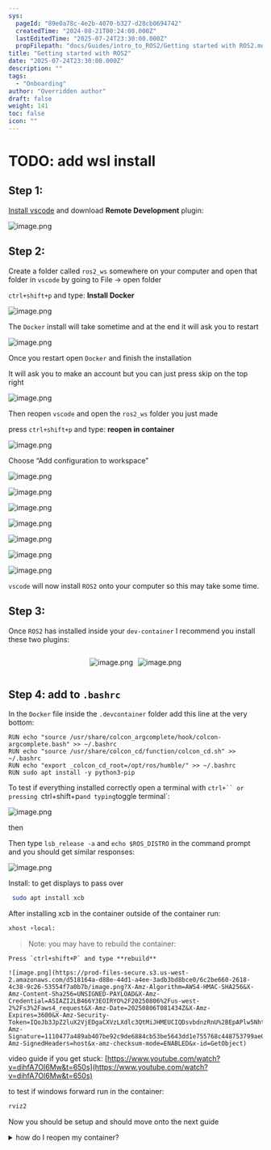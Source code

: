 ```yaml
---
sys:
  pageId: "89e0a78c-4e2b-4070-b327-d28cb0694742"
  createdTime: "2024-08-21T00:24:00.000Z"
  lastEditedTime: "2025-07-24T23:30:00.000Z"
  propFilepath: "docs/Guides/intro_to_ROS2/Getting started with ROS2.md"
title: "Getting started with ROS2"
date: "2025-07-24T23:30:00.000Z"
description: ""
tags:
  - "Onboarding"
author: "Overridden author"
draft: false
weight: 141
toc: false
icon: ""
---
```


# TODO: add wsl install

## Step 1:

[Install vscode](https://code.visualstudio.com/download) and download **Remote Development** plugin:

![image.png](https://prod-files-secure.s3.us-west-2.amazonaws.com/d518164a-d88e-44d1-a4ee-3adb3bd8bce0/efb52993-1881-4a40-b95e-6f020334f022/image.png?X-Amz-Algorithm=AWS4-HMAC-SHA256&X-Amz-Content-Sha256=UNSIGNED-PAYLOAD&X-Amz-Credential=ASIAZI2LB46666ROVUFJ%2F20250806%2Fus-west-2%2Fs3%2Faws4_request&X-Amz-Date=20250806T081425Z&X-Amz-Expires=3600&X-Amz-Security-Token=IQoJb3JpZ2luX2VjEDgaCXVzLXdlc3QtMiJHMEUCIQDe9%2FKHtFgAgY63EiVTd67gfKv77SW8m4JlaVqEGkwK%2FAIgan6PCAm612Ldm8KJ7e7Gk%2BA2p01ftLIa1%2Fjeo26H9hgq%2FwMIcRAAGgw2Mzc0MjMxODM4MDUiDBUc5f2M4ZppenWhpyrcA6yXRIzs%2FfUHuMq2RYR43i4oRamZ8AUmM2ySEc%2ByYEG24Acfdb8UQ2rcIxoaRF%2FIJmG0mn1Ro2yu6UGff0VpZiUExlm4b5XZMz1JjzWHIKUMvgXUG9VIKH3II7CfZa5n%2F4Q9hcFyzRElmze%2F70Izev67XCWmrDPmvMeTC3ig6S7dcSggYNB4XsKUuYQiZuxgzZlD0Ru14TI%2FtqI6OucvHIaqfWdWnw5g8BWrV%2BY5vJvbkmZwruku2cu76SPLphkcB1s9%2Bmgu2b6Y9PIrgavutPwvDRB7YkXFWF%2F2L3bt0aIzJ%2FCo%2BmB50fRnDqZ5S2MqcseIpZl9TWZFS7u1r910Jv9vSlfnzvJRL6LJPAzfmvW5X2pe4Ezw6oztRu1ChJ9CKdgtqR7ecpk3eCIYSmyMbGZfv%2FH6QEswwCe8EhXkL91vFuYbZeyz5oW%2FhDHpRD4qubz0M%2BrsaMO0zhrVaU%2BPD2pS6WtKjfpAJSdKGyE91WDRS55hDQYdZQ2GlB31nRFyDFGuuvbMho2oWikxIh%2F6EGe224sFSQAmnpfqLc0fa%2BI%2Bewc%2FVABMmVE7Vk6gKO9iXuee3DyehOeFi%2FNhE7R1Phu4RdeP6a0pyp9hN0q04RAxJOyj2zKTm7IRcJetMJSZzMQGOqUBsbQiBTmMUL8MzVrM4qkhzaXJcuu%2BwImZZbXckEOUUOiALkp1qRT72MsYcHmn%2FNSmvVTkbDhWvhKus1fz8yS%2FNjXQw0pREfXh%2FpsTUs%2BOQ7CnhdJD8YJdwWamF8VM2LeHwnQnCVcXpBwTxlUEeKq6CXmB%2FoPMsim9QZuMTuHFGnD7Rq1B%2B5cV3fGMP6znp2QFP5WuxNHLur14OJZcNuuYU0P%2F7M0w&X-Amz-Signature=396c68aa390ffa1114635035d8f132f53649d922f3e8dd53a067441d2a7b2810&X-Amz-SignedHeaders=host&x-amz-checksum-mode=ENABLED&x-id=GetObject)

## Step 2:

Create a folder called `ros2_ws` somewhere on your computer and open that folder in `vscode` by going to File → open folder 

`ctrl+shift+p` and type: **Install Docker**

![image.png](https://prod-files-secure.s3.us-west-2.amazonaws.com/d518164a-d88e-44d1-a4ee-3adb3bd8bce0/2269dc0e-1cd5-47ff-bceb-c04ad9b2eab0/image.png?X-Amz-Algorithm=AWS4-HMAC-SHA256&X-Amz-Content-Sha256=UNSIGNED-PAYLOAD&X-Amz-Credential=ASIAZI2LB46666ROVUFJ%2F20250806%2Fus-west-2%2Fs3%2Faws4_request&X-Amz-Date=20250806T081425Z&X-Amz-Expires=3600&X-Amz-Security-Token=IQoJb3JpZ2luX2VjEDgaCXVzLXdlc3QtMiJHMEUCIQDe9%2FKHtFgAgY63EiVTd67gfKv77SW8m4JlaVqEGkwK%2FAIgan6PCAm612Ldm8KJ7e7Gk%2BA2p01ftLIa1%2Fjeo26H9hgq%2FwMIcRAAGgw2Mzc0MjMxODM4MDUiDBUc5f2M4ZppenWhpyrcA6yXRIzs%2FfUHuMq2RYR43i4oRamZ8AUmM2ySEc%2ByYEG24Acfdb8UQ2rcIxoaRF%2FIJmG0mn1Ro2yu6UGff0VpZiUExlm4b5XZMz1JjzWHIKUMvgXUG9VIKH3II7CfZa5n%2F4Q9hcFyzRElmze%2F70Izev67XCWmrDPmvMeTC3ig6S7dcSggYNB4XsKUuYQiZuxgzZlD0Ru14TI%2FtqI6OucvHIaqfWdWnw5g8BWrV%2BY5vJvbkmZwruku2cu76SPLphkcB1s9%2Bmgu2b6Y9PIrgavutPwvDRB7YkXFWF%2F2L3bt0aIzJ%2FCo%2BmB50fRnDqZ5S2MqcseIpZl9TWZFS7u1r910Jv9vSlfnzvJRL6LJPAzfmvW5X2pe4Ezw6oztRu1ChJ9CKdgtqR7ecpk3eCIYSmyMbGZfv%2FH6QEswwCe8EhXkL91vFuYbZeyz5oW%2FhDHpRD4qubz0M%2BrsaMO0zhrVaU%2BPD2pS6WtKjfpAJSdKGyE91WDRS55hDQYdZQ2GlB31nRFyDFGuuvbMho2oWikxIh%2F6EGe224sFSQAmnpfqLc0fa%2BI%2Bewc%2FVABMmVE7Vk6gKO9iXuee3DyehOeFi%2FNhE7R1Phu4RdeP6a0pyp9hN0q04RAxJOyj2zKTm7IRcJetMJSZzMQGOqUBsbQiBTmMUL8MzVrM4qkhzaXJcuu%2BwImZZbXckEOUUOiALkp1qRT72MsYcHmn%2FNSmvVTkbDhWvhKus1fz8yS%2FNjXQw0pREfXh%2FpsTUs%2BOQ7CnhdJD8YJdwWamF8VM2LeHwnQnCVcXpBwTxlUEeKq6CXmB%2FoPMsim9QZuMTuHFGnD7Rq1B%2B5cV3fGMP6znp2QFP5WuxNHLur14OJZcNuuYU0P%2F7M0w&X-Amz-Signature=ff7deb9673adb3b7e97fc1fd9a0223b03e20174dfb019156570026b17732eb1b&X-Amz-SignedHeaders=host&x-amz-checksum-mode=ENABLED&x-id=GetObject)

The `Docker` install will take sometime and at the end it will ask you to restart

![image.png](https://prod-files-secure.s3.us-west-2.amazonaws.com/d518164a-d88e-44d1-a4ee-3adb3bd8bce0/ed233f78-be33-4b1f-b89c-9c346c0e961e/image.png?X-Amz-Algorithm=AWS4-HMAC-SHA256&X-Amz-Content-Sha256=UNSIGNED-PAYLOAD&X-Amz-Credential=ASIAZI2LB46666ROVUFJ%2F20250806%2Fus-west-2%2Fs3%2Faws4_request&X-Amz-Date=20250806T081425Z&X-Amz-Expires=3600&X-Amz-Security-Token=IQoJb3JpZ2luX2VjEDgaCXVzLXdlc3QtMiJHMEUCIQDe9%2FKHtFgAgY63EiVTd67gfKv77SW8m4JlaVqEGkwK%2FAIgan6PCAm612Ldm8KJ7e7Gk%2BA2p01ftLIa1%2Fjeo26H9hgq%2FwMIcRAAGgw2Mzc0MjMxODM4MDUiDBUc5f2M4ZppenWhpyrcA6yXRIzs%2FfUHuMq2RYR43i4oRamZ8AUmM2ySEc%2ByYEG24Acfdb8UQ2rcIxoaRF%2FIJmG0mn1Ro2yu6UGff0VpZiUExlm4b5XZMz1JjzWHIKUMvgXUG9VIKH3II7CfZa5n%2F4Q9hcFyzRElmze%2F70Izev67XCWmrDPmvMeTC3ig6S7dcSggYNB4XsKUuYQiZuxgzZlD0Ru14TI%2FtqI6OucvHIaqfWdWnw5g8BWrV%2BY5vJvbkmZwruku2cu76SPLphkcB1s9%2Bmgu2b6Y9PIrgavutPwvDRB7YkXFWF%2F2L3bt0aIzJ%2FCo%2BmB50fRnDqZ5S2MqcseIpZl9TWZFS7u1r910Jv9vSlfnzvJRL6LJPAzfmvW5X2pe4Ezw6oztRu1ChJ9CKdgtqR7ecpk3eCIYSmyMbGZfv%2FH6QEswwCe8EhXkL91vFuYbZeyz5oW%2FhDHpRD4qubz0M%2BrsaMO0zhrVaU%2BPD2pS6WtKjfpAJSdKGyE91WDRS55hDQYdZQ2GlB31nRFyDFGuuvbMho2oWikxIh%2F6EGe224sFSQAmnpfqLc0fa%2BI%2Bewc%2FVABMmVE7Vk6gKO9iXuee3DyehOeFi%2FNhE7R1Phu4RdeP6a0pyp9hN0q04RAxJOyj2zKTm7IRcJetMJSZzMQGOqUBsbQiBTmMUL8MzVrM4qkhzaXJcuu%2BwImZZbXckEOUUOiALkp1qRT72MsYcHmn%2FNSmvVTkbDhWvhKus1fz8yS%2FNjXQw0pREfXh%2FpsTUs%2BOQ7CnhdJD8YJdwWamF8VM2LeHwnQnCVcXpBwTxlUEeKq6CXmB%2FoPMsim9QZuMTuHFGnD7Rq1B%2B5cV3fGMP6znp2QFP5WuxNHLur14OJZcNuuYU0P%2F7M0w&X-Amz-Signature=ad2b0519dba5d262b073b0df246e960be40caadc6885cb02e6e1a4d1186baeca&X-Amz-SignedHeaders=host&x-amz-checksum-mode=ENABLED&x-id=GetObject)

Once you restart open `Docker` and finish the installation

It will ask you to make an account but you can just press skip on the top right

![image.png](https://prod-files-secure.s3.us-west-2.amazonaws.com/d518164a-d88e-44d1-a4ee-3adb3bd8bce0/21010ad9-1659-4fd9-9f59-9932a09b2a3d/image.png?X-Amz-Algorithm=AWS4-HMAC-SHA256&X-Amz-Content-Sha256=UNSIGNED-PAYLOAD&X-Amz-Credential=ASIAZI2LB46666ROVUFJ%2F20250806%2Fus-west-2%2Fs3%2Faws4_request&X-Amz-Date=20250806T081425Z&X-Amz-Expires=3600&X-Amz-Security-Token=IQoJb3JpZ2luX2VjEDgaCXVzLXdlc3QtMiJHMEUCIQDe9%2FKHtFgAgY63EiVTd67gfKv77SW8m4JlaVqEGkwK%2FAIgan6PCAm612Ldm8KJ7e7Gk%2BA2p01ftLIa1%2Fjeo26H9hgq%2FwMIcRAAGgw2Mzc0MjMxODM4MDUiDBUc5f2M4ZppenWhpyrcA6yXRIzs%2FfUHuMq2RYR43i4oRamZ8AUmM2ySEc%2ByYEG24Acfdb8UQ2rcIxoaRF%2FIJmG0mn1Ro2yu6UGff0VpZiUExlm4b5XZMz1JjzWHIKUMvgXUG9VIKH3II7CfZa5n%2F4Q9hcFyzRElmze%2F70Izev67XCWmrDPmvMeTC3ig6S7dcSggYNB4XsKUuYQiZuxgzZlD0Ru14TI%2FtqI6OucvHIaqfWdWnw5g8BWrV%2BY5vJvbkmZwruku2cu76SPLphkcB1s9%2Bmgu2b6Y9PIrgavutPwvDRB7YkXFWF%2F2L3bt0aIzJ%2FCo%2BmB50fRnDqZ5S2MqcseIpZl9TWZFS7u1r910Jv9vSlfnzvJRL6LJPAzfmvW5X2pe4Ezw6oztRu1ChJ9CKdgtqR7ecpk3eCIYSmyMbGZfv%2FH6QEswwCe8EhXkL91vFuYbZeyz5oW%2FhDHpRD4qubz0M%2BrsaMO0zhrVaU%2BPD2pS6WtKjfpAJSdKGyE91WDRS55hDQYdZQ2GlB31nRFyDFGuuvbMho2oWikxIh%2F6EGe224sFSQAmnpfqLc0fa%2BI%2Bewc%2FVABMmVE7Vk6gKO9iXuee3DyehOeFi%2FNhE7R1Phu4RdeP6a0pyp9hN0q04RAxJOyj2zKTm7IRcJetMJSZzMQGOqUBsbQiBTmMUL8MzVrM4qkhzaXJcuu%2BwImZZbXckEOUUOiALkp1qRT72MsYcHmn%2FNSmvVTkbDhWvhKus1fz8yS%2FNjXQw0pREfXh%2FpsTUs%2BOQ7CnhdJD8YJdwWamF8VM2LeHwnQnCVcXpBwTxlUEeKq6CXmB%2FoPMsim9QZuMTuHFGnD7Rq1B%2B5cV3fGMP6znp2QFP5WuxNHLur14OJZcNuuYU0P%2F7M0w&X-Amz-Signature=586ba6c2c317b6c568680493475db533ebbdd61be7bb65b072cd6fc0aad5bcf3&X-Amz-SignedHeaders=host&x-amz-checksum-mode=ENABLED&x-id=GetObject)

Then reopen `vscode` and open the `ros2_ws` folder you just made

press `ctrl+shift+p` and type: **reopen in container**

![image.png](https://prod-files-secure.s3.us-west-2.amazonaws.com/d518164a-d88e-44d1-a4ee-3adb3bd8bce0/4e93b8c2-41ad-488c-8095-c74205196118/image.png?X-Amz-Algorithm=AWS4-HMAC-SHA256&X-Amz-Content-Sha256=UNSIGNED-PAYLOAD&X-Amz-Credential=ASIAZI2LB46666ROVUFJ%2F20250806%2Fus-west-2%2Fs3%2Faws4_request&X-Amz-Date=20250806T081425Z&X-Amz-Expires=3600&X-Amz-Security-Token=IQoJb3JpZ2luX2VjEDgaCXVzLXdlc3QtMiJHMEUCIQDe9%2FKHtFgAgY63EiVTd67gfKv77SW8m4JlaVqEGkwK%2FAIgan6PCAm612Ldm8KJ7e7Gk%2BA2p01ftLIa1%2Fjeo26H9hgq%2FwMIcRAAGgw2Mzc0MjMxODM4MDUiDBUc5f2M4ZppenWhpyrcA6yXRIzs%2FfUHuMq2RYR43i4oRamZ8AUmM2ySEc%2ByYEG24Acfdb8UQ2rcIxoaRF%2FIJmG0mn1Ro2yu6UGff0VpZiUExlm4b5XZMz1JjzWHIKUMvgXUG9VIKH3II7CfZa5n%2F4Q9hcFyzRElmze%2F70Izev67XCWmrDPmvMeTC3ig6S7dcSggYNB4XsKUuYQiZuxgzZlD0Ru14TI%2FtqI6OucvHIaqfWdWnw5g8BWrV%2BY5vJvbkmZwruku2cu76SPLphkcB1s9%2Bmgu2b6Y9PIrgavutPwvDRB7YkXFWF%2F2L3bt0aIzJ%2FCo%2BmB50fRnDqZ5S2MqcseIpZl9TWZFS7u1r910Jv9vSlfnzvJRL6LJPAzfmvW5X2pe4Ezw6oztRu1ChJ9CKdgtqR7ecpk3eCIYSmyMbGZfv%2FH6QEswwCe8EhXkL91vFuYbZeyz5oW%2FhDHpRD4qubz0M%2BrsaMO0zhrVaU%2BPD2pS6WtKjfpAJSdKGyE91WDRS55hDQYdZQ2GlB31nRFyDFGuuvbMho2oWikxIh%2F6EGe224sFSQAmnpfqLc0fa%2BI%2Bewc%2FVABMmVE7Vk6gKO9iXuee3DyehOeFi%2FNhE7R1Phu4RdeP6a0pyp9hN0q04RAxJOyj2zKTm7IRcJetMJSZzMQGOqUBsbQiBTmMUL8MzVrM4qkhzaXJcuu%2BwImZZbXckEOUUOiALkp1qRT72MsYcHmn%2FNSmvVTkbDhWvhKus1fz8yS%2FNjXQw0pREfXh%2FpsTUs%2BOQ7CnhdJD8YJdwWamF8VM2LeHwnQnCVcXpBwTxlUEeKq6CXmB%2FoPMsim9QZuMTuHFGnD7Rq1B%2B5cV3fGMP6znp2QFP5WuxNHLur14OJZcNuuYU0P%2F7M0w&X-Amz-Signature=328e3287a8b55bcedad7be2647525939b0d7ba541210548747b3fdbd99d22e1e&X-Amz-SignedHeaders=host&x-amz-checksum-mode=ENABLED&x-id=GetObject)

Choose “Add configuration to workspace”

![image.png](https://prod-files-secure.s3.us-west-2.amazonaws.com/d518164a-d88e-44d1-a4ee-3adb3bd8bce0/9560b282-5060-4989-ba37-97e7b2c22476/image.png?X-Amz-Algorithm=AWS4-HMAC-SHA256&X-Amz-Content-Sha256=UNSIGNED-PAYLOAD&X-Amz-Credential=ASIAZI2LB46666ROVUFJ%2F20250806%2Fus-west-2%2Fs3%2Faws4_request&X-Amz-Date=20250806T081425Z&X-Amz-Expires=3600&X-Amz-Security-Token=IQoJb3JpZ2luX2VjEDgaCXVzLXdlc3QtMiJHMEUCIQDe9%2FKHtFgAgY63EiVTd67gfKv77SW8m4JlaVqEGkwK%2FAIgan6PCAm612Ldm8KJ7e7Gk%2BA2p01ftLIa1%2Fjeo26H9hgq%2FwMIcRAAGgw2Mzc0MjMxODM4MDUiDBUc5f2M4ZppenWhpyrcA6yXRIzs%2FfUHuMq2RYR43i4oRamZ8AUmM2ySEc%2ByYEG24Acfdb8UQ2rcIxoaRF%2FIJmG0mn1Ro2yu6UGff0VpZiUExlm4b5XZMz1JjzWHIKUMvgXUG9VIKH3II7CfZa5n%2F4Q9hcFyzRElmze%2F70Izev67XCWmrDPmvMeTC3ig6S7dcSggYNB4XsKUuYQiZuxgzZlD0Ru14TI%2FtqI6OucvHIaqfWdWnw5g8BWrV%2BY5vJvbkmZwruku2cu76SPLphkcB1s9%2Bmgu2b6Y9PIrgavutPwvDRB7YkXFWF%2F2L3bt0aIzJ%2FCo%2BmB50fRnDqZ5S2MqcseIpZl9TWZFS7u1r910Jv9vSlfnzvJRL6LJPAzfmvW5X2pe4Ezw6oztRu1ChJ9CKdgtqR7ecpk3eCIYSmyMbGZfv%2FH6QEswwCe8EhXkL91vFuYbZeyz5oW%2FhDHpRD4qubz0M%2BrsaMO0zhrVaU%2BPD2pS6WtKjfpAJSdKGyE91WDRS55hDQYdZQ2GlB31nRFyDFGuuvbMho2oWikxIh%2F6EGe224sFSQAmnpfqLc0fa%2BI%2Bewc%2FVABMmVE7Vk6gKO9iXuee3DyehOeFi%2FNhE7R1Phu4RdeP6a0pyp9hN0q04RAxJOyj2zKTm7IRcJetMJSZzMQGOqUBsbQiBTmMUL8MzVrM4qkhzaXJcuu%2BwImZZbXckEOUUOiALkp1qRT72MsYcHmn%2FNSmvVTkbDhWvhKus1fz8yS%2FNjXQw0pREfXh%2FpsTUs%2BOQ7CnhdJD8YJdwWamF8VM2LeHwnQnCVcXpBwTxlUEeKq6CXmB%2FoPMsim9QZuMTuHFGnD7Rq1B%2B5cV3fGMP6znp2QFP5WuxNHLur14OJZcNuuYU0P%2F7M0w&X-Amz-Signature=de4dc9a111e083588a00073bbc43e52974d9f9ef2c82cff3cf03762095637f3a&X-Amz-SignedHeaders=host&x-amz-checksum-mode=ENABLED&x-id=GetObject)

![image.png](https://prod-files-secure.s3.us-west-2.amazonaws.com/d518164a-d88e-44d1-a4ee-3adb3bd8bce0/2ee63f81-886b-48e8-a553-dc6e5eac99e4/image.png?X-Amz-Algorithm=AWS4-HMAC-SHA256&X-Amz-Content-Sha256=UNSIGNED-PAYLOAD&X-Amz-Credential=ASIAZI2LB46666ROVUFJ%2F20250806%2Fus-west-2%2Fs3%2Faws4_request&X-Amz-Date=20250806T081425Z&X-Amz-Expires=3600&X-Amz-Security-Token=IQoJb3JpZ2luX2VjEDgaCXVzLXdlc3QtMiJHMEUCIQDe9%2FKHtFgAgY63EiVTd67gfKv77SW8m4JlaVqEGkwK%2FAIgan6PCAm612Ldm8KJ7e7Gk%2BA2p01ftLIa1%2Fjeo26H9hgq%2FwMIcRAAGgw2Mzc0MjMxODM4MDUiDBUc5f2M4ZppenWhpyrcA6yXRIzs%2FfUHuMq2RYR43i4oRamZ8AUmM2ySEc%2ByYEG24Acfdb8UQ2rcIxoaRF%2FIJmG0mn1Ro2yu6UGff0VpZiUExlm4b5XZMz1JjzWHIKUMvgXUG9VIKH3II7CfZa5n%2F4Q9hcFyzRElmze%2F70Izev67XCWmrDPmvMeTC3ig6S7dcSggYNB4XsKUuYQiZuxgzZlD0Ru14TI%2FtqI6OucvHIaqfWdWnw5g8BWrV%2BY5vJvbkmZwruku2cu76SPLphkcB1s9%2Bmgu2b6Y9PIrgavutPwvDRB7YkXFWF%2F2L3bt0aIzJ%2FCo%2BmB50fRnDqZ5S2MqcseIpZl9TWZFS7u1r910Jv9vSlfnzvJRL6LJPAzfmvW5X2pe4Ezw6oztRu1ChJ9CKdgtqR7ecpk3eCIYSmyMbGZfv%2FH6QEswwCe8EhXkL91vFuYbZeyz5oW%2FhDHpRD4qubz0M%2BrsaMO0zhrVaU%2BPD2pS6WtKjfpAJSdKGyE91WDRS55hDQYdZQ2GlB31nRFyDFGuuvbMho2oWikxIh%2F6EGe224sFSQAmnpfqLc0fa%2BI%2Bewc%2FVABMmVE7Vk6gKO9iXuee3DyehOeFi%2FNhE7R1Phu4RdeP6a0pyp9hN0q04RAxJOyj2zKTm7IRcJetMJSZzMQGOqUBsbQiBTmMUL8MzVrM4qkhzaXJcuu%2BwImZZbXckEOUUOiALkp1qRT72MsYcHmn%2FNSmvVTkbDhWvhKus1fz8yS%2FNjXQw0pREfXh%2FpsTUs%2BOQ7CnhdJD8YJdwWamF8VM2LeHwnQnCVcXpBwTxlUEeKq6CXmB%2FoPMsim9QZuMTuHFGnD7Rq1B%2B5cV3fGMP6znp2QFP5WuxNHLur14OJZcNuuYU0P%2F7M0w&X-Amz-Signature=42f0baa3acba74d9ed795949147489b2fac819a0017e001b04c7826453f34c9f&X-Amz-SignedHeaders=host&x-amz-checksum-mode=ENABLED&x-id=GetObject)

![image.png](https://prod-files-secure.s3.us-west-2.amazonaws.com/d518164a-d88e-44d1-a4ee-3adb3bd8bce0/e0fd626c-c8b6-4b2c-95d1-fa4c26514504/image.png?X-Amz-Algorithm=AWS4-HMAC-SHA256&X-Amz-Content-Sha256=UNSIGNED-PAYLOAD&X-Amz-Credential=ASIAZI2LB46666ROVUFJ%2F20250806%2Fus-west-2%2Fs3%2Faws4_request&X-Amz-Date=20250806T081425Z&X-Amz-Expires=3600&X-Amz-Security-Token=IQoJb3JpZ2luX2VjEDgaCXVzLXdlc3QtMiJHMEUCIQDe9%2FKHtFgAgY63EiVTd67gfKv77SW8m4JlaVqEGkwK%2FAIgan6PCAm612Ldm8KJ7e7Gk%2BA2p01ftLIa1%2Fjeo26H9hgq%2FwMIcRAAGgw2Mzc0MjMxODM4MDUiDBUc5f2M4ZppenWhpyrcA6yXRIzs%2FfUHuMq2RYR43i4oRamZ8AUmM2ySEc%2ByYEG24Acfdb8UQ2rcIxoaRF%2FIJmG0mn1Ro2yu6UGff0VpZiUExlm4b5XZMz1JjzWHIKUMvgXUG9VIKH3II7CfZa5n%2F4Q9hcFyzRElmze%2F70Izev67XCWmrDPmvMeTC3ig6S7dcSggYNB4XsKUuYQiZuxgzZlD0Ru14TI%2FtqI6OucvHIaqfWdWnw5g8BWrV%2BY5vJvbkmZwruku2cu76SPLphkcB1s9%2Bmgu2b6Y9PIrgavutPwvDRB7YkXFWF%2F2L3bt0aIzJ%2FCo%2BmB50fRnDqZ5S2MqcseIpZl9TWZFS7u1r910Jv9vSlfnzvJRL6LJPAzfmvW5X2pe4Ezw6oztRu1ChJ9CKdgtqR7ecpk3eCIYSmyMbGZfv%2FH6QEswwCe8EhXkL91vFuYbZeyz5oW%2FhDHpRD4qubz0M%2BrsaMO0zhrVaU%2BPD2pS6WtKjfpAJSdKGyE91WDRS55hDQYdZQ2GlB31nRFyDFGuuvbMho2oWikxIh%2F6EGe224sFSQAmnpfqLc0fa%2BI%2Bewc%2FVABMmVE7Vk6gKO9iXuee3DyehOeFi%2FNhE7R1Phu4RdeP6a0pyp9hN0q04RAxJOyj2zKTm7IRcJetMJSZzMQGOqUBsbQiBTmMUL8MzVrM4qkhzaXJcuu%2BwImZZbXckEOUUOiALkp1qRT72MsYcHmn%2FNSmvVTkbDhWvhKus1fz8yS%2FNjXQw0pREfXh%2FpsTUs%2BOQ7CnhdJD8YJdwWamF8VM2LeHwnQnCVcXpBwTxlUEeKq6CXmB%2FoPMsim9QZuMTuHFGnD7Rq1B%2B5cV3fGMP6znp2QFP5WuxNHLur14OJZcNuuYU0P%2F7M0w&X-Amz-Signature=f80dca3943964acdcb954157bd9ed3dae40b4f4f06b4ef0ee1ff152980cb8c05&X-Amz-SignedHeaders=host&x-amz-checksum-mode=ENABLED&x-id=GetObject)

![image.png](https://prod-files-secure.s3.us-west-2.amazonaws.com/d518164a-d88e-44d1-a4ee-3adb3bd8bce0/a2e13f50-d2ab-4719-a4c2-7ced634bfc9d/image.png?X-Amz-Algorithm=AWS4-HMAC-SHA256&X-Amz-Content-Sha256=UNSIGNED-PAYLOAD&X-Amz-Credential=ASIAZI2LB46666ROVUFJ%2F20250806%2Fus-west-2%2Fs3%2Faws4_request&X-Amz-Date=20250806T081425Z&X-Amz-Expires=3600&X-Amz-Security-Token=IQoJb3JpZ2luX2VjEDgaCXVzLXdlc3QtMiJHMEUCIQDe9%2FKHtFgAgY63EiVTd67gfKv77SW8m4JlaVqEGkwK%2FAIgan6PCAm612Ldm8KJ7e7Gk%2BA2p01ftLIa1%2Fjeo26H9hgq%2FwMIcRAAGgw2Mzc0MjMxODM4MDUiDBUc5f2M4ZppenWhpyrcA6yXRIzs%2FfUHuMq2RYR43i4oRamZ8AUmM2ySEc%2ByYEG24Acfdb8UQ2rcIxoaRF%2FIJmG0mn1Ro2yu6UGff0VpZiUExlm4b5XZMz1JjzWHIKUMvgXUG9VIKH3II7CfZa5n%2F4Q9hcFyzRElmze%2F70Izev67XCWmrDPmvMeTC3ig6S7dcSggYNB4XsKUuYQiZuxgzZlD0Ru14TI%2FtqI6OucvHIaqfWdWnw5g8BWrV%2BY5vJvbkmZwruku2cu76SPLphkcB1s9%2Bmgu2b6Y9PIrgavutPwvDRB7YkXFWF%2F2L3bt0aIzJ%2FCo%2BmB50fRnDqZ5S2MqcseIpZl9TWZFS7u1r910Jv9vSlfnzvJRL6LJPAzfmvW5X2pe4Ezw6oztRu1ChJ9CKdgtqR7ecpk3eCIYSmyMbGZfv%2FH6QEswwCe8EhXkL91vFuYbZeyz5oW%2FhDHpRD4qubz0M%2BrsaMO0zhrVaU%2BPD2pS6WtKjfpAJSdKGyE91WDRS55hDQYdZQ2GlB31nRFyDFGuuvbMho2oWikxIh%2F6EGe224sFSQAmnpfqLc0fa%2BI%2Bewc%2FVABMmVE7Vk6gKO9iXuee3DyehOeFi%2FNhE7R1Phu4RdeP6a0pyp9hN0q04RAxJOyj2zKTm7IRcJetMJSZzMQGOqUBsbQiBTmMUL8MzVrM4qkhzaXJcuu%2BwImZZbXckEOUUOiALkp1qRT72MsYcHmn%2FNSmvVTkbDhWvhKus1fz8yS%2FNjXQw0pREfXh%2FpsTUs%2BOQ7CnhdJD8YJdwWamF8VM2LeHwnQnCVcXpBwTxlUEeKq6CXmB%2FoPMsim9QZuMTuHFGnD7Rq1B%2B5cV3fGMP6znp2QFP5WuxNHLur14OJZcNuuYU0P%2F7M0w&X-Amz-Signature=26db2a90001f22b1aa888c24caf1e3674d1f7c5f7dc6d9cd2817dddbe141cc31&X-Amz-SignedHeaders=host&x-amz-checksum-mode=ENABLED&x-id=GetObject)

![image.png](https://prod-files-secure.s3.us-west-2.amazonaws.com/d518164a-d88e-44d1-a4ee-3adb3bd8bce0/6cc478ad-aaba-4bf7-9fcc-403277ab896c/image.png?X-Amz-Algorithm=AWS4-HMAC-SHA256&X-Amz-Content-Sha256=UNSIGNED-PAYLOAD&X-Amz-Credential=ASIAZI2LB46666ROVUFJ%2F20250806%2Fus-west-2%2Fs3%2Faws4_request&X-Amz-Date=20250806T081425Z&X-Amz-Expires=3600&X-Amz-Security-Token=IQoJb3JpZ2luX2VjEDgaCXVzLXdlc3QtMiJHMEUCIQDe9%2FKHtFgAgY63EiVTd67gfKv77SW8m4JlaVqEGkwK%2FAIgan6PCAm612Ldm8KJ7e7Gk%2BA2p01ftLIa1%2Fjeo26H9hgq%2FwMIcRAAGgw2Mzc0MjMxODM4MDUiDBUc5f2M4ZppenWhpyrcA6yXRIzs%2FfUHuMq2RYR43i4oRamZ8AUmM2ySEc%2ByYEG24Acfdb8UQ2rcIxoaRF%2FIJmG0mn1Ro2yu6UGff0VpZiUExlm4b5XZMz1JjzWHIKUMvgXUG9VIKH3II7CfZa5n%2F4Q9hcFyzRElmze%2F70Izev67XCWmrDPmvMeTC3ig6S7dcSggYNB4XsKUuYQiZuxgzZlD0Ru14TI%2FtqI6OucvHIaqfWdWnw5g8BWrV%2BY5vJvbkmZwruku2cu76SPLphkcB1s9%2Bmgu2b6Y9PIrgavutPwvDRB7YkXFWF%2F2L3bt0aIzJ%2FCo%2BmB50fRnDqZ5S2MqcseIpZl9TWZFS7u1r910Jv9vSlfnzvJRL6LJPAzfmvW5X2pe4Ezw6oztRu1ChJ9CKdgtqR7ecpk3eCIYSmyMbGZfv%2FH6QEswwCe8EhXkL91vFuYbZeyz5oW%2FhDHpRD4qubz0M%2BrsaMO0zhrVaU%2BPD2pS6WtKjfpAJSdKGyE91WDRS55hDQYdZQ2GlB31nRFyDFGuuvbMho2oWikxIh%2F6EGe224sFSQAmnpfqLc0fa%2BI%2Bewc%2FVABMmVE7Vk6gKO9iXuee3DyehOeFi%2FNhE7R1Phu4RdeP6a0pyp9hN0q04RAxJOyj2zKTm7IRcJetMJSZzMQGOqUBsbQiBTmMUL8MzVrM4qkhzaXJcuu%2BwImZZbXckEOUUOiALkp1qRT72MsYcHmn%2FNSmvVTkbDhWvhKus1fz8yS%2FNjXQw0pREfXh%2FpsTUs%2BOQ7CnhdJD8YJdwWamF8VM2LeHwnQnCVcXpBwTxlUEeKq6CXmB%2FoPMsim9QZuMTuHFGnD7Rq1B%2B5cV3fGMP6znp2QFP5WuxNHLur14OJZcNuuYU0P%2F7M0w&X-Amz-Signature=5b0898d9c8ab2dbb636b374cddcf39e77b58d30ddd87783e9e7c890cc17d2c50&X-Amz-SignedHeaders=host&x-amz-checksum-mode=ENABLED&x-id=GetObject)

![image.png](https://prod-files-secure.s3.us-west-2.amazonaws.com/d518164a-d88e-44d1-a4ee-3adb3bd8bce0/53255b28-f75e-430f-b9e3-c0ac8577e42b/image.png?X-Amz-Algorithm=AWS4-HMAC-SHA256&X-Amz-Content-Sha256=UNSIGNED-PAYLOAD&X-Amz-Credential=ASIAZI2LB46666ROVUFJ%2F20250806%2Fus-west-2%2Fs3%2Faws4_request&X-Amz-Date=20250806T081425Z&X-Amz-Expires=3600&X-Amz-Security-Token=IQoJb3JpZ2luX2VjEDgaCXVzLXdlc3QtMiJHMEUCIQDe9%2FKHtFgAgY63EiVTd67gfKv77SW8m4JlaVqEGkwK%2FAIgan6PCAm612Ldm8KJ7e7Gk%2BA2p01ftLIa1%2Fjeo26H9hgq%2FwMIcRAAGgw2Mzc0MjMxODM4MDUiDBUc5f2M4ZppenWhpyrcA6yXRIzs%2FfUHuMq2RYR43i4oRamZ8AUmM2ySEc%2ByYEG24Acfdb8UQ2rcIxoaRF%2FIJmG0mn1Ro2yu6UGff0VpZiUExlm4b5XZMz1JjzWHIKUMvgXUG9VIKH3II7CfZa5n%2F4Q9hcFyzRElmze%2F70Izev67XCWmrDPmvMeTC3ig6S7dcSggYNB4XsKUuYQiZuxgzZlD0Ru14TI%2FtqI6OucvHIaqfWdWnw5g8BWrV%2BY5vJvbkmZwruku2cu76SPLphkcB1s9%2Bmgu2b6Y9PIrgavutPwvDRB7YkXFWF%2F2L3bt0aIzJ%2FCo%2BmB50fRnDqZ5S2MqcseIpZl9TWZFS7u1r910Jv9vSlfnzvJRL6LJPAzfmvW5X2pe4Ezw6oztRu1ChJ9CKdgtqR7ecpk3eCIYSmyMbGZfv%2FH6QEswwCe8EhXkL91vFuYbZeyz5oW%2FhDHpRD4qubz0M%2BrsaMO0zhrVaU%2BPD2pS6WtKjfpAJSdKGyE91WDRS55hDQYdZQ2GlB31nRFyDFGuuvbMho2oWikxIh%2F6EGe224sFSQAmnpfqLc0fa%2BI%2Bewc%2FVABMmVE7Vk6gKO9iXuee3DyehOeFi%2FNhE7R1Phu4RdeP6a0pyp9hN0q04RAxJOyj2zKTm7IRcJetMJSZzMQGOqUBsbQiBTmMUL8MzVrM4qkhzaXJcuu%2BwImZZbXckEOUUOiALkp1qRT72MsYcHmn%2FNSmvVTkbDhWvhKus1fz8yS%2FNjXQw0pREfXh%2FpsTUs%2BOQ7CnhdJD8YJdwWamF8VM2LeHwnQnCVcXpBwTxlUEeKq6CXmB%2FoPMsim9QZuMTuHFGnD7Rq1B%2B5cV3fGMP6znp2QFP5WuxNHLur14OJZcNuuYU0P%2F7M0w&X-Amz-Signature=81aa041e07c6e840466c8249b91a2f06be307d6dbbcfb9413340c7003f63e021&X-Amz-SignedHeaders=host&x-amz-checksum-mode=ENABLED&x-id=GetObject)

![image.png](https://prod-files-secure.s3.us-west-2.amazonaws.com/d518164a-d88e-44d1-a4ee-3adb3bd8bce0/7c562767-5af9-4ffb-97d1-327bcdf4ee00/image.png?X-Amz-Algorithm=AWS4-HMAC-SHA256&X-Amz-Content-Sha256=UNSIGNED-PAYLOAD&X-Amz-Credential=ASIAZI2LB46666ROVUFJ%2F20250806%2Fus-west-2%2Fs3%2Faws4_request&X-Amz-Date=20250806T081425Z&X-Amz-Expires=3600&X-Amz-Security-Token=IQoJb3JpZ2luX2VjEDgaCXVzLXdlc3QtMiJHMEUCIQDe9%2FKHtFgAgY63EiVTd67gfKv77SW8m4JlaVqEGkwK%2FAIgan6PCAm612Ldm8KJ7e7Gk%2BA2p01ftLIa1%2Fjeo26H9hgq%2FwMIcRAAGgw2Mzc0MjMxODM4MDUiDBUc5f2M4ZppenWhpyrcA6yXRIzs%2FfUHuMq2RYR43i4oRamZ8AUmM2ySEc%2ByYEG24Acfdb8UQ2rcIxoaRF%2FIJmG0mn1Ro2yu6UGff0VpZiUExlm4b5XZMz1JjzWHIKUMvgXUG9VIKH3II7CfZa5n%2F4Q9hcFyzRElmze%2F70Izev67XCWmrDPmvMeTC3ig6S7dcSggYNB4XsKUuYQiZuxgzZlD0Ru14TI%2FtqI6OucvHIaqfWdWnw5g8BWrV%2BY5vJvbkmZwruku2cu76SPLphkcB1s9%2Bmgu2b6Y9PIrgavutPwvDRB7YkXFWF%2F2L3bt0aIzJ%2FCo%2BmB50fRnDqZ5S2MqcseIpZl9TWZFS7u1r910Jv9vSlfnzvJRL6LJPAzfmvW5X2pe4Ezw6oztRu1ChJ9CKdgtqR7ecpk3eCIYSmyMbGZfv%2FH6QEswwCe8EhXkL91vFuYbZeyz5oW%2FhDHpRD4qubz0M%2BrsaMO0zhrVaU%2BPD2pS6WtKjfpAJSdKGyE91WDRS55hDQYdZQ2GlB31nRFyDFGuuvbMho2oWikxIh%2F6EGe224sFSQAmnpfqLc0fa%2BI%2Bewc%2FVABMmVE7Vk6gKO9iXuee3DyehOeFi%2FNhE7R1Phu4RdeP6a0pyp9hN0q04RAxJOyj2zKTm7IRcJetMJSZzMQGOqUBsbQiBTmMUL8MzVrM4qkhzaXJcuu%2BwImZZbXckEOUUOiALkp1qRT72MsYcHmn%2FNSmvVTkbDhWvhKus1fz8yS%2FNjXQw0pREfXh%2FpsTUs%2BOQ7CnhdJD8YJdwWamF8VM2LeHwnQnCVcXpBwTxlUEeKq6CXmB%2FoPMsim9QZuMTuHFGnD7Rq1B%2B5cV3fGMP6znp2QFP5WuxNHLur14OJZcNuuYU0P%2F7M0w&X-Amz-Signature=6661b5cd9d9384ad32dc9d7a3c5025ce89102e2b97f56049cdfc7e16333d19d6&X-Amz-SignedHeaders=host&x-amz-checksum-mode=ENABLED&x-id=GetObject)

`vscode` will now install `ROS2` onto your computer so this may take some time.

## Step 3:

Once `ROS2` has installed inside your `dev-container` I recommend you install these two plugins:

<div style="display: flex;flex-direction: row; column-gap:10px; max-width: 630px;justify-content: center;">
<div>

![image.png](https://prod-files-secure.s3.us-west-2.amazonaws.com/d518164a-d88e-44d1-a4ee-3adb3bd8bce0/3fc3d550-5a54-4ba1-ba6b-faa01cdb7369/image.png?X-Amz-Algorithm=AWS4-HMAC-SHA256&X-Amz-Content-Sha256=UNSIGNED-PAYLOAD&X-Amz-Credential=ASIAZI2LB466WMBJ7UWK%2F20250806%2Fus-west-2%2Fs3%2Faws4_request&X-Amz-Date=20250806T081433Z&X-Amz-Expires=3600&X-Amz-Security-Token=IQoJb3JpZ2luX2VjEDgaCXVzLXdlc3QtMiJHMEUCIQDy%2BFc3boNEohAMdcN8mGfc8NxDoWgK97RF90yLbK8KpAIgVOXiOOopLpqCWqX%2BUGB0VKa8jafmSZnYcJJZxLJ00YEq%2FwMIcRAAGgw2Mzc0MjMxODM4MDUiDGQyniBo2qFQumKiRircA06%2F8sT5B5HydwOpQYiW2VRt3ZjDf7vxksDsFVrw3wKb9qucX7VMXCjauN7ZHu2DYvEFBw6WY%2By6J2a4Zlusa%2B%2FlrennGSW9CTcipmnURQiajLwFs9lj3HE7Efy8hsEdEOh2HKyFRbrRqLN%2Fm%2Br40C01p2gHCDkVo74iIrUN4FdzRP%2Fcd3QoZqG0ZzAX1rRkDmQvDg%2BqZBiKW2J5CyHa0waAEYJr3xr10WpNt7ssQrz8cIJplrEikIkuHByHhTZUaaz2I%2FcRzSCN2XA3fT76X6aBDsVLW71gzH4YG3YLXp1MUeoO9VlLX7DhnfKvqfNl34RlzMpcz5nrpmG9OQTiHHEKL1gXnLFm74kbSX2RYCeLVxLne1LLpVAmztSV75c3dLxQsRY%2BPZi3S2VcGVi8rEW1a5MQ0EjhvEOWtQPMah5HZLmxdEpv%2BY8w1RU%2FLZ%2BnJ32PscwZih95vgUCX8MAiXFkzUHaReZGsqWCjyMvST6IBJmlSYZZJDjSjMeiEST0Xfp5ZNiVfYr1A2bme%2BSLSvSc6QcqcBKOy8qAHZMpZzqE2sQuzVmLyMKAbtR1bm1Er%2Bb85Opzjy%2FMnf2Ilhvvxl2mAZmkJED5rz%2BhZ673uPSjxt45KTEKXKGlnW4WMLCXzMQGOqUBJMuBOaXKDSHKj6wC4zj9ftldMRZyNiDtadM3jQPlEM5Kux5PY3PSxqdqBVbygbeO1L8QJSj1eqzh91Th9czxlj66LhGJEpryqtjU0Cyo4jT3QJ9V8s0PUb4EzcK%2FRQK%2ByXrNiiueSYpeNYLwxbl0OSIbOUYhTl5uNzitQYhtMXb6160T%2FWlNQArC66Je1LUZ2UJyVyfIJmeM%2BL1guYWXJYt6o5%2BT&X-Amz-Signature=57c1ab3ac922c5c3171321ac9986b8f7eec59678da7de79f75b3b871c64c69f9&X-Amz-SignedHeaders=host&x-amz-checksum-mode=ENABLED&x-id=GetObject)

</div>
<div>

![image.png](https://prod-files-secure.s3.us-west-2.amazonaws.com/d518164a-d88e-44d1-a4ee-3adb3bd8bce0/d994cc66-13c2-4093-a5a3-f84cf4601a82/image.png?X-Amz-Algorithm=AWS4-HMAC-SHA256&X-Amz-Content-Sha256=UNSIGNED-PAYLOAD&X-Amz-Credential=ASIAZI2LB4667GBJHWMZ%2F20250806%2Fus-west-2%2Fs3%2Faws4_request&X-Amz-Date=20250806T081434Z&X-Amz-Expires=3600&X-Amz-Security-Token=IQoJb3JpZ2luX2VjEDgaCXVzLXdlc3QtMiJGMEQCIARQ%2FIZipXrcEAi9oXEGlTaZNgyj2gx%2FKILQVeqeufHMAiAYooPnEwDJqU5g%2BdZhHxl8mWUC4C7R2%2F8MJYgfcD6ydCr%2FAwhxEAAaDDYzNzQyMzE4MzgwNSIM81MFD6TpVZfi3LlqKtwDInm7YOctajnTupWXXaEwVT11uay%2B754qLy3Oxo9O%2FS7DI%2F%2FolH3hK2%2F0y9OAdbeIrbohDajlWEvC5XJFb%2FTIIBnbSuFwCH08oBiwi8HHsMhf4FsLJn3L4xyWlvLvm4nUEQBNvzGX2lq4jU71j05hlwdED8J34opoWeD9lnE%2BpqKBiwFvV2LZUQ%2FPdjU8pIbagdveWzJn8kuIpWKbo3VNAZZUVFCYaP2JyPcWRCttr5xVPlFUTNO6OKR80ZtrnLqSkCfYBWUz5xux8HM6v5ViNsyjcjpsPhjsnS6vvBwG0LXl6NYeq6nyG4d6y65OelQ%2FGXHi4kLHcknSn0aklzCbWWotwrJht1ZNWF0xRonJqeOEWcTqqfI96WFTzTe1gOVPTI2QN58rF%2BffB3kqcswOi6EDkxeTok3oGYmXQ2vtzC%2B2Wa9eShU3O8mTlBHhZfoNe5HSrupIOKkxLeJnl9Gzasj4Iv3oc19m%2BRsR38vvtU94H0IOSwcI4SAPil%2FCB7J1D74QYMYwaEfE1%2BIUAjM2ptfv3aplSfIZpCsKOpv2TGyzBYk%2B08G8QOwxv1vK%2F1KbQH6szbajiuszM5LAPG4Rh%2Fqx8%2B9dt0j19oIDfetIRezJgHPMs3OLWb4xfyow2ZbMxAY6pgEAlj47aTuS0hOld6gPjarViBpEoimo7NSviZ9ogYA49qTeSr2wPewm9iSnDtgUt5bP48AGbIzpnDfXMDH8RuWfe7SH%2FlEK4fmvs8ZpZuRe5qeh7l1viAqvKK4Qxm4jHU6IOKveKEvST%2F2biEVLG%2BwUUvHbQrK7AAFHjysAcz8UlLycLfEU%2BCuLbADQfVOcxREFDbuR9O6qfAKJf%2BfWbSEg%2Bxh5aInQ&X-Amz-Signature=8cbcd9a432c9330cf2e3550e000bbc295b392902e184a5a7f1e3a8baf504c003&X-Amz-SignedHeaders=host&x-amz-checksum-mode=ENABLED&x-id=GetObject)

</div>
</div>

## Step 4: add to `.bashrc`

In the `Docker` file inside the `.devcontainer` folder add this line at the very bottom: 

```docker
RUN echo "source /usr/share/colcon_argcomplete/hook/colcon-argcomplete.bash" >> ~/.bashrc
RUN echo "source /usr/share/colcon_cd/function/colcon_cd.sh" >> ~/.bashrc
RUN echo "export _colcon_cd_root=/opt/ros/humble/" >> ~/.bashrc
RUN sudo apt install -y python3-pip 
```

To test if everything installed correctly open a terminal with `ctrl+`` or pressing `ctrl+shift+p` and typing `toggle terminal`:

![image.png](https://prod-files-secure.s3.us-west-2.amazonaws.com/d518164a-d88e-44d1-a4ee-3adb3bd8bce0/6a4943d8-b04e-4c02-9a58-775f3384d1a5/image.png?X-Amz-Algorithm=AWS4-HMAC-SHA256&X-Amz-Content-Sha256=UNSIGNED-PAYLOAD&X-Amz-Credential=ASIAZI2LB46666ROVUFJ%2F20250806%2Fus-west-2%2Fs3%2Faws4_request&X-Amz-Date=20250806T081425Z&X-Amz-Expires=3600&X-Amz-Security-Token=IQoJb3JpZ2luX2VjEDgaCXVzLXdlc3QtMiJHMEUCIQDe9%2FKHtFgAgY63EiVTd67gfKv77SW8m4JlaVqEGkwK%2FAIgan6PCAm612Ldm8KJ7e7Gk%2BA2p01ftLIa1%2Fjeo26H9hgq%2FwMIcRAAGgw2Mzc0MjMxODM4MDUiDBUc5f2M4ZppenWhpyrcA6yXRIzs%2FfUHuMq2RYR43i4oRamZ8AUmM2ySEc%2ByYEG24Acfdb8UQ2rcIxoaRF%2FIJmG0mn1Ro2yu6UGff0VpZiUExlm4b5XZMz1JjzWHIKUMvgXUG9VIKH3II7CfZa5n%2F4Q9hcFyzRElmze%2F70Izev67XCWmrDPmvMeTC3ig6S7dcSggYNB4XsKUuYQiZuxgzZlD0Ru14TI%2FtqI6OucvHIaqfWdWnw5g8BWrV%2BY5vJvbkmZwruku2cu76SPLphkcB1s9%2Bmgu2b6Y9PIrgavutPwvDRB7YkXFWF%2F2L3bt0aIzJ%2FCo%2BmB50fRnDqZ5S2MqcseIpZl9TWZFS7u1r910Jv9vSlfnzvJRL6LJPAzfmvW5X2pe4Ezw6oztRu1ChJ9CKdgtqR7ecpk3eCIYSmyMbGZfv%2FH6QEswwCe8EhXkL91vFuYbZeyz5oW%2FhDHpRD4qubz0M%2BrsaMO0zhrVaU%2BPD2pS6WtKjfpAJSdKGyE91WDRS55hDQYdZQ2GlB31nRFyDFGuuvbMho2oWikxIh%2F6EGe224sFSQAmnpfqLc0fa%2BI%2Bewc%2FVABMmVE7Vk6gKO9iXuee3DyehOeFi%2FNhE7R1Phu4RdeP6a0pyp9hN0q04RAxJOyj2zKTm7IRcJetMJSZzMQGOqUBsbQiBTmMUL8MzVrM4qkhzaXJcuu%2BwImZZbXckEOUUOiALkp1qRT72MsYcHmn%2FNSmvVTkbDhWvhKus1fz8yS%2FNjXQw0pREfXh%2FpsTUs%2BOQ7CnhdJD8YJdwWamF8VM2LeHwnQnCVcXpBwTxlUEeKq6CXmB%2FoPMsim9QZuMTuHFGnD7Rq1B%2B5cV3fGMP6znp2QFP5WuxNHLur14OJZcNuuYU0P%2F7M0w&X-Amz-Signature=f06aebb656316586813c46357cd925988c3e76e4527de49982324c6467e1d1fc&X-Amz-SignedHeaders=host&x-amz-checksum-mode=ENABLED&x-id=GetObject)

then 

Then type `lsb_release -a` and `echo $ROS_DISTRO` in the command prompt and you should get similar responses:

![image.png](https://prod-files-secure.s3.us-west-2.amazonaws.com/d518164a-d88e-44d1-a4ee-3adb3bd8bce0/3e635dec-a805-4e85-8b9e-d000e5b71a4e/image.png?X-Amz-Algorithm=AWS4-HMAC-SHA256&X-Amz-Content-Sha256=UNSIGNED-PAYLOAD&X-Amz-Credential=ASIAZI2LB46666ROVUFJ%2F20250806%2Fus-west-2%2Fs3%2Faws4_request&X-Amz-Date=20250806T081425Z&X-Amz-Expires=3600&X-Amz-Security-Token=IQoJb3JpZ2luX2VjEDgaCXVzLXdlc3QtMiJHMEUCIQDe9%2FKHtFgAgY63EiVTd67gfKv77SW8m4JlaVqEGkwK%2FAIgan6PCAm612Ldm8KJ7e7Gk%2BA2p01ftLIa1%2Fjeo26H9hgq%2FwMIcRAAGgw2Mzc0MjMxODM4MDUiDBUc5f2M4ZppenWhpyrcA6yXRIzs%2FfUHuMq2RYR43i4oRamZ8AUmM2ySEc%2ByYEG24Acfdb8UQ2rcIxoaRF%2FIJmG0mn1Ro2yu6UGff0VpZiUExlm4b5XZMz1JjzWHIKUMvgXUG9VIKH3II7CfZa5n%2F4Q9hcFyzRElmze%2F70Izev67XCWmrDPmvMeTC3ig6S7dcSggYNB4XsKUuYQiZuxgzZlD0Ru14TI%2FtqI6OucvHIaqfWdWnw5g8BWrV%2BY5vJvbkmZwruku2cu76SPLphkcB1s9%2Bmgu2b6Y9PIrgavutPwvDRB7YkXFWF%2F2L3bt0aIzJ%2FCo%2BmB50fRnDqZ5S2MqcseIpZl9TWZFS7u1r910Jv9vSlfnzvJRL6LJPAzfmvW5X2pe4Ezw6oztRu1ChJ9CKdgtqR7ecpk3eCIYSmyMbGZfv%2FH6QEswwCe8EhXkL91vFuYbZeyz5oW%2FhDHpRD4qubz0M%2BrsaMO0zhrVaU%2BPD2pS6WtKjfpAJSdKGyE91WDRS55hDQYdZQ2GlB31nRFyDFGuuvbMho2oWikxIh%2F6EGe224sFSQAmnpfqLc0fa%2BI%2Bewc%2FVABMmVE7Vk6gKO9iXuee3DyehOeFi%2FNhE7R1Phu4RdeP6a0pyp9hN0q04RAxJOyj2zKTm7IRcJetMJSZzMQGOqUBsbQiBTmMUL8MzVrM4qkhzaXJcuu%2BwImZZbXckEOUUOiALkp1qRT72MsYcHmn%2FNSmvVTkbDhWvhKus1fz8yS%2FNjXQw0pREfXh%2FpsTUs%2BOQ7CnhdJD8YJdwWamF8VM2LeHwnQnCVcXpBwTxlUEeKq6CXmB%2FoPMsim9QZuMTuHFGnD7Rq1B%2B5cV3fGMP6znp2QFP5WuxNHLur14OJZcNuuYU0P%2F7M0w&X-Amz-Signature=08f1cfd043dbae418652600a1f3c08e28844062689b34fcf6f5c7567ab308249&X-Amz-SignedHeaders=host&x-amz-checksum-mode=ENABLED&x-id=GetObject)

Install:  to get displays to pass over

```bash
 sudo apt install xcb
```

After installing xcb in the container outside of the container run:

```python
xhost +local:
```

> Note: you may have to rebuild the container:

	Press `ctrl+shift+P` and type **rebuild**

	![image.png](https://prod-files-secure.s3.us-west-2.amazonaws.com/d518164a-d88e-44d1-a4ee-3adb3bd8bce0/6c2be660-2618-4c38-9c26-53554f7a0b7b/image.png?X-Amz-Algorithm=AWS4-HMAC-SHA256&X-Amz-Content-Sha256=UNSIGNED-PAYLOAD&X-Amz-Credential=ASIAZI2LB466Y3EOIRYO%2F20250806%2Fus-west-2%2Fs3%2Faws4_request&X-Amz-Date=20250806T081434Z&X-Amz-Expires=3600&X-Amz-Security-Token=IQoJb3JpZ2luX2VjEDgaCXVzLXdlc3QtMiJHMEUCIQDsvbdnzRnU%2BEpAPlw5NhtcKSEwmejakRtZJgPwiqXLsAIgFnoBzbpVe2OzcIMBvSX804XUuCwX0N7bnqmhbjMGefgq%2FwMIcRAAGgw2Mzc0MjMxODM4MDUiDOekqD00DzDaBXN%2FeCrcAwJapWQLM7O%2FgmO9HlKwbsiJkMKUl%2BOJnoYRMcLnLPlmyoEGgwcIuP2fFEWGb7uqvp3XPFOcV1ereb4qKccNyYgYKMfNcSqzxzr4gf6sTjBpIoc0VsZHoNljHETGQk2KodlWvjnHyecrR2jdv6jFSmk2vlbZQBZ%2BrTzL7WHwtw2phc%2B%2BmuOu3sDvNzcPH1mgKUqEIkwlF3pOGqcDTwhniyTmLKdSRPWjfAZHXxUrhuFX7RYFU7eTDeiXmPFnAWNYA%2Bz8H7BtsAQk9BX6FwWnU%2FNUuqC5sn3PRZUz3z5RtwttpgcDMvy1k2CRXS1ilq6VHigoQ3%2BQtEXDkh9ilLnfkGdWDebwJ7hHXmAt8w0k99gjxA0u98YYoVbmd3RVshvHxrWzjXRkcyr%2BHHuPuERHfa4voObKDV1hv6RK335XBQYMLB9wvpD9AKdoBG2nGgukcUsR7NwydglfSFEqzT6%2FRmu8iL1IrNbJU9zmkjzxV1DOXJ4OQOZ%2FTr%2BNKTXyxr6u%2B8i1O6fwg%2B%2Bh3baCsZ43mU5VTo259C6D%2FNQxYFzD2%2B4dTt9oILw%2F9UVwwYchmWIvXow2w6ErmUKR66lbu8oNMJ2cvVL%2FfdSud8qUFfmh3NUxsYXJAIDHtwl9GyOEMLiXzMQGOqUB7SoKSjh%2F6aIPT%2BjLhR5Vs%2FeEBMyQHmak1NdOGj3VnSAh0rJRY9o32kOhVr2%2BAw0apiroWq2iIPsmzhUXhJ9PavLrgqSwPGdt1p369I1WIp8tt9lxFdi8qHtCYBsCNc4Vve7vDqy000%2Bs98kpiCpjMvAdo3lp1FYSoWGvV9XkQwfGF75sOoyIi4Zhh64MZncTzWQHUqy0QBjAA%2FwvpIlkA3Gvqhjg&X-Amz-Signature=1110477a489ab407be92c9de6884cb53be5643dd1e755768c448753799ae0107&X-Amz-SignedHeaders=host&x-amz-checksum-mode=ENABLED&x-id=GetObject)

video guide if you get stuck: [https://www.youtube.com/watch?v=dihfA7Ol6Mw&t=650s](https://www.youtube.com/watch?v=dihfA7Ol6Mw&t=650s)

to test if windows forward run in the container:

```bash
rviz2
```

Now you should be setup and should move onto the next guide 

<details>
      <summary>how do I reopen my container?</summary>
      TODO:
  </details>
